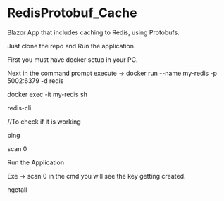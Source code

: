 # RedisProtobuf_Cache
Blazor App that includes caching to Redis, using Protobufs.

Just clone the repo and Run the application.

First you must have docker setup in your PC.

Next in the command prompt execute ->
docker run --name my-redis -p 5002:6379 -d redis

docker exec -it my-redis sh

redis-cli

//To check if it is working

ping

scan 0

Run the Application

Exe -> scan 0 in the cmd you will see the key getting created.

hgetall <key>

